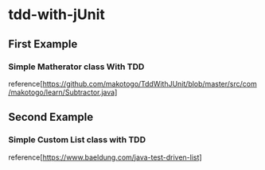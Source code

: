 # tdd-with-jUnit

## First Example

### Simple Matherator class With TDD
reference[https://github.com/makotogo/TddWithJUnit/blob/master/src/com/makotogo/learn/Subtractor.java]

## Second Example

### Simple Custom List class with TDD
reference[https://www.baeldung.com/java-test-driven-list]
